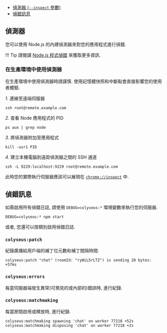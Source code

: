 - [偵測器 (`--inspect` 參數)](#偵測器)
- [偵錯訊息](#偵錯訊息)

## 偵測器

您可以使用 Node.js 的內建偵測器來對您的應用程式進行偵錯.

!!! Tip
    請閱讀 [Node.js 程式偵錯](https://nodejs.org/en/docs/inspector/) 來獲取更多資訊.

### 在生產環境中使用偵測器

在生產環境中使用偵測器時請謹慎. 使用記憶體快照和中斷點會直接影響您的使用者體驗.

*1.* 連線至遠端伺服器

```
ssh root@remote.example.com
```

*2.* 查看 Node 應用程式的 PID

```
ps aux | grep node
```

*3.* 將偵測器附加至應用程式

```
kill -usr1 PID
```

*4.* 建立本機電腦到遠距偵測器之間的 SSH 通道

```
ssh -L 9229:localhost:9229 root@remote.example.com
```

此時您的實際執行伺服器應該可以展現在 [`chrome://inspect`](`chrome://inspect`) 中.

## 偵錯訊息

如需啟用所有偵錯日誌, 請使用 `DEBUG=colyseus:*` 環境變數來執行您的伺服器.

```
DEBUG=colyseus:* npm start
```

或者, 您還可以按類別啟用偵錯日誌.

### `colyseus:patch`

紀錄廣播給用戶端的補丁位元數和補丁間隔時間.

```
colyseus:patch "chat" (roomId: "ryWiL5rLTZ") is sending 28 bytes: +57ms
```

### `colyseus:errors`

每當伺服器端發生異常(可預見的或內部的)錯誤時, 進行紀錄.

### `colyseus:matchmaking`

每當房間啟用或釋放時, 進行紀錄.

```
colyseus:matchmaking spawning 'chat' on worker 77218 +52s
colyseus:matchmaking disposing 'chat' on worker 77218 +2s
```
